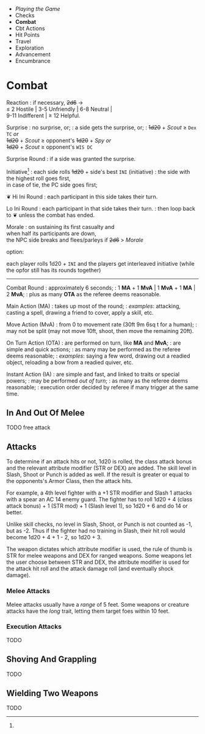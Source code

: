 
<!-- .margin.compass -->
* _Playing the Game_
* Checks
* **Combat**
* Cbt Actions
* Hit Points
* Travel
* Exploration
* Advancement
* Encumbrance


# Combat


Reaction
: if necessary, ~~2d6~~ →<br/>≤ 2 Hostile | 3-5 Unfriendly | 6-8  Neutral |<br/>9-11 Indifferent | ≥ 12 Helpful.

Surprise
: no surprise, or;
: a side gets the surprise, or;
: ~~1d20~~ + _Scout_ ≥ `Dex TC` _or_<br/>~~1d20~~ + _Scout_ ≥ opponent's ~~1d20~~ + _Spy_ _or_<br/>~~1d20~~ + _Scout_ ≥ opponent's `WIS DC`

Surprise Round
: if a side was granted the surprise.

Initiative[^1]
: each side rolls ~~1d20~~ + side's best `INI` (initiative)
: the side with the highest roll goes first,<br/>in case of tie, the PC side goes first;

<span class="fleuron">❦</span> Hi Ini Round
: each participant in this side takes their turn.

Lo Ini Round
: each participant in that side takes their turn.
: then loop back to ❦ unless the combat has ended.

Morale
: on sustaining its first casualty and<br/>when half its participants are down,<br/>the NPC side breaks and flees/parleys if ~~2d6~~ > _Morale_

[^1]:
  option:

  each player rolls 1d20 + `INI` and the players get interleaved initiative (while the opfor still has its rounds together)


<hr/>

<!-- .actions -->
Combat Round
: approximately 6 seconds;
: 1 **MA** + 1 **MvA** | 1 **MvA** + 1 **MA** | 2 **MvA**;
: plus as many **OTA** as the referee deems reasonable.

Main Action (MA)
: takes up most of the round;
: _examples_: attacking, casting a spell, drawing a friend to cover, apply a skill, etc.

Move Action (MvA)
: from 0 to movement rate (30ft 9m 6sq t for a human);
: may not be split (may not move 10ft, shoot, then move the remaining 20ft).

On Turn Action (OTA)
: are performed on turn, like **MA** and **MvA**;
: are simple and quick actions;
: as many may be performed as the referee deems reasonable;
: _examples_: saying a few word, drawing out a readied object, reloading a bow from a readied quiver, etc.

Instant Action (IA)
: are simple and fast, and linked to traits or special powers;
: may be performed _out of turn_;
: as many as the referee deems reasonable;
: execution order decided by referee if many trigger at the same time.


<!-- RETURN -->

## In And Out Of Melee

TODO free attack

## Attacks

To determine if an attack hits or not, 1d20 is rolled, the class attack bonus and the relevant attribute modifier (STR or DEX) are added. The skill level in Slash, Shoot or Punch is added as well. If the result is greater or equal to the opponents's Armor Class, then the attack hits.

For example, a 4th level fighter with a +1 STR modifier and Slash 1 attacks with a spear an AC 14 enemy guard. The fighter has to roll 1d20 + 4 (class attack bonus) + 1 (STR mod) + 1 (Slash level 1), so 1d20 + 6 and do 14 or better.

Unlike skill checks, no level in Slash, Shoot, or Punch is not counted as -1, but as -2. Thus if the fighter had no training in Slash, their hit roll would become 1d20 + 4 + 1 - 2, so 1d20 + 3.

The weapon dictates which attribute modifier is used, the rule of thumb is STR for melee weapons and DEX for ranged weapons. Some weapons let the user choose between STR and DEX, the attribute modifier is used for the attack hit roll and the attack damage roll (and eventually shock damage).

### Melee Attacks

Melee attacks usually have a _range_ of 5 feet. Some weapons or creature attacks have the _long_ trait, letting them target foes within 10 feet.

### Execution Attacks

TODO

## Shoving And Grappling

TODO

## Wielding Two Weapons

TODO

